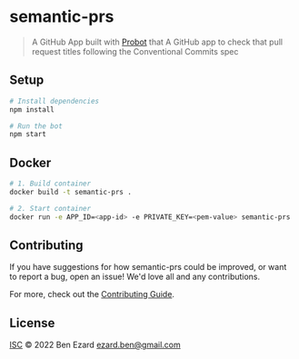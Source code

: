 # semantic-prs

> A GitHub App built with [Probot](https://github.com/probot/probot) that A GitHub app to check that pull request titles following the Conventional Commits spec

## Setup

```sh
# Install dependencies
npm install

# Run the bot
npm start
```

## Docker

```sh
# 1. Build container
docker build -t semantic-prs .

# 2. Start container
docker run -e APP_ID=<app-id> -e PRIVATE_KEY=<pem-value> semantic-prs
```

## Contributing

If you have suggestions for how semantic-prs could be improved, or want to report a bug, open an issue! We'd love all and any contributions.

For more, check out the [Contributing Guide](CONTRIBUTING.md).

## License

[ISC](LICENSE) © 2022 Ben Ezard <ezard.ben@gmail.com>
